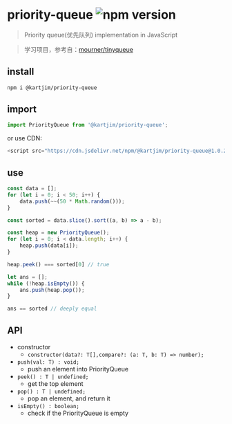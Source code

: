 # priority-queue ![npm version](https://img.shields.io/npm/v/@kartjim/priority-queue?style=flat-square)
> Priority queue(优先队列) implementation in JavaScript

> 学习项目，参考自：[mourner/tinyqueue](https://github.com/mourner/tinyqueue)

## install
```sh
npm i @kartjim/priority-queue
```

## import
```js
import PriorityQueue from '@kartjim/priority-queue';
```

or use CDN:
```js
<script src="https://cdn.jsdelivr.net/npm/@kartjim/priority-queue@1.0.2/priorityqueue.min.js"></script>
```

## use
```js
const data = [];
for (let i = 0; i < 50; i++) {
    data.push(~~(50 * Math.random()));
}

const sorted = data.slice().sort((a, b) => a - b);

const heap = new PriorityQueue();
for (let i = 0; i < data.length; i++) {
    heap.push(data[i]);
}

heap.peek() === sorted[0] // true

let ans = [];
while (!heap.isEmpty()) {
    ans.push(heap.pop());
}

ans == sorted // deeply equal
```


## API
- constructor
  - `constructor(data?: T[],compare?: (a: T, b: T) => number);`
- `push(val: T) : void;`
  - push an element into PriorityQueue
- `peek() : T | undefined;`
  - get the top element
- `pop() : T | undefined;`
  - pop an element, and return it
- `isEmpty() : boolean;`
  - check if the PriorityQueue is empty

